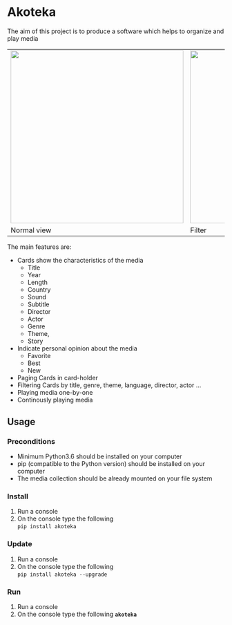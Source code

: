 # Akoteka

The aim of this project is to produce a software which helps to organize and play media

<table border="0">
<tr>  
<td><img src='https://github.com/dallaszkorben/akoteka/blob/master/wiki/cardlist-simple.png' width='400'>
<td><img src='https://github.com/dallaszkorben/akoteka/blob/master/wiki/cardlist-filter.png' width='400'> 
<td><img src='https://github.com/dallaszkorben/akoteka/blob/master/wiki/cardlist-setting.png' width='400'> 
<tr/>
<tr>
<td>Normal view<br>
<td>Filter<br>
<td>Setting<br> 
<tr/>
<table>



The main features are:
 - Cards show the characteristics of the media
    - Title
    - Year
    - Length
   - Country
   - Sound
   - Subtitle
   - Director
   - Actor
   - Genre
   - Theme,
   - Story
 - Indicate personal opinion about the media
   - Favorite
   - Best
   - New
 - Paging Cards in card-holder
 - Filtering Cards by title, genre, theme, language, director, actor ...
 - Playing media one-by-one
 - Continously playing media

## Usage

### Preconditions
 - Minimum Python3.6 should be installed on your computer
 - pip (compatible to the Python version) should be installed on your computer
 - The media collection should be already mounted on your file system

### Install

1. Run a console
2. On the console type the following  
<code>pip install akoteka</code>

### Update

1. Run a console
2. On the console type the following  
<code>pip install akoteka --upgrade</code>

### Run
1. Run a console
2. On the console type the following 
<code>**akoteka**</code>




